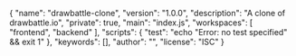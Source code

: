 {
  "name": "drawbattle-clone",
  "version": "1.0.0",
  "description": "A clone of drawbattle.io",
  "private": true,
  "main": "index.js",
  "workspaces": [
    "frontend",
    "backend"
  ],
  "scripts": {
    "test": "echo \"Error: no test specified\" && exit 1"
  },
  "keywords": [],
  "author": "",
  "license": "ISC"
}
